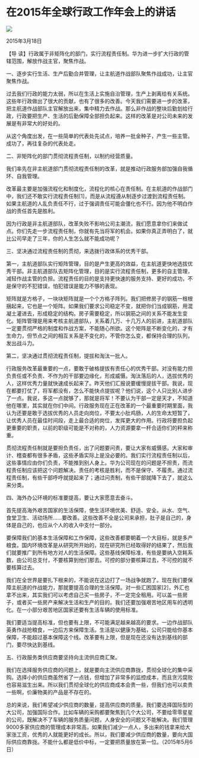 # 在2015年全球行政工作年会上的讲话
<img class="pv" src="https://api.visitor.plantree.me/visitor-badge/pv?namespace=plantree.me&key=renzhengfei-speeches/在2015年全球行政工作年会上的讲话.md">



2015年3月18日



【导  读】行政属于非矩阵化的部门，实行流程责任制。华为进一步扩大行政的管辖范围，解放作战主官，聚焦作战。



一、逐步实行生活、生产后勤合并管理，让主航道作战部队聚焦作战成功，让主官聚焦作战。

过去我们行政的能力太弱，所以在生活上实施自治管理，生产上剥离给有关系统。这些年行政做出了很大的贡献，也有了很多的改善。今天我们需要进一步的改革，把主航道作战部队主官解放出来，集中精力去作战。那么非作战的整块后勤划给行政，行政要把生产、生活的后勤保障全部担负起来。这样的改革是对公司未来的发展是有非常大的好处的。

从这个角度出发，在一些简单的代表处先试点，培养一批金种子，产生一些主管。成功了，再往复杂的代表处走。

二、非矩阵化的部门贯彻流程责任制，以制约经营质量。

我们率先在非主航道部门贯彻流程责任制的改革，就是推动行政服务部加强自我循环、自我管理。

改革最主要是加强流程化和制度化，流程化的核心在责任制。在主航道的作战部门中，我们还不敢实行流程责任制[1]，而是从流程遵从制逐步过渡到流程责任制。如果主航道的人乱负责任不行，过于强调责任可能会僵化也不行。因为他不明白作战的责任首先是胜利。

因为行政是非主航道部队，改革失败不影响公司主潮流，我们愿意拿你们来做试点。你们先走一步流程责任制，你就有先当将军的机会。如果你真正弄明白了，就比公司早走了三年，你的人生怎么就不能成功呢？

三、坚决通过流程责任制的贯彻，来选拨行政体系的优秀干部。

第一，主航道部队实行矩阵管理，目的是产生更高的效益，在主航道更快地选拔优秀干部。非主航道部队去矩阵化管理，目的是实行流程责任制，更多的自主管理，减轻作战主管的负担。流程责任的目的是支持更快速的服务支持、更好的成功，不是保守的不犯错误，怕犯错误是能力不够的表现。

矩阵就是方格子，一块块矩阵就是一个个方格子阵列。我们把修房子的钢筋一根根捆起来，它也是一个矩阵。如果我们要求公司稳定不变，就把你们当成钢筋，用混凝土灌进去，形成稳定的结构。房子需要稳定，所以钢筋之间的关系不能发生变化。矩阵管理是用来考核主航道部队，关系着几万、十几万人的前进，主航道部队一定要贯彻严格的制度和作战方案，不能随心所欲。这个矩阵是不断变化的，才有生命力，但节点之间的相互关系是不变化的，不管你怎么变，都保持合理的队列，发出战斗力。

第二，坚决通过贯彻流程责任制，提拔和淘汰一批人。

行政服务改革最重要的一点，要敢于破格提拔有责任心的优秀干部。对没有能力担负责任或不负责、不作为的干部要边缘化，形成威慑。淘汰落后的人，选拔优秀的人，这样优秀力量就快速成长起来了。昨天他们汇报说要缓慢提拔干部。我说，现在都要打仗了，将军都没有，怎么不能快点提拔呢？他们说，这个人只比别人进步了一点。我说，多这一点就够了，那就是将军！不要认为干部一定是天才，不知道他在哪里，其实就在你们中间。行政服务现在正在改革的一个最重要时期里面，我认为还要是敢于选拔优秀的人员走向岗位，不要太小肚鸡肠，人的生命太短暂了，让优秀人员在最佳时间段，走上最合适的岗位，发挥更大的作用。行政将要担负起更重要的职责，以前的职级可能是不对称的，人力资源要拿一杆合适你们的秤来称重。

贯彻流程责任制就是要担负责任，出了问题要问责，要让大家有威慑感。大家和审计、稽查都有很多矛盾，这些矛盾实际上是没必要的。我们实行流程责任制以后，这些事情应由你们负责，不能推到别人身上。华为公司现在的问题是不担责，而流程责任制应该把这个问题解决。责任的考核是胜利，而不是保守、不履责。通过流程责任制，有些干部呼呼就提起来了；通过问责制，有些干部就降下去了，就这么来分类。

四、海外办公环境的标准要提高，要让大家愿意去奋斗。

首先提高海外艰苦国家的生活保障，使生活环境优美、舒适、安全。从水、空气、食堂卫生、活动场所……要改善。这些改善不全是公司来承担，肚子是自己的，身体是自己的，也应从个人的收入中支付一部分。

要保障我们的基本生活保障和工作保障，这些改善都要朝着一个大目标，就是多产粮食。国内环境改革是从研究所开始的，现在研究所已经取得好的结果了，然后我们就要推广到所有地方对人的生活保障。这些基线保障标准，有些是要纳入空耗系数，由公司总支付，不要核算到他们那去。可控的部分要核算过去，不可控的就不要核算过去。

我们在全世界是要扎下根来的，不能说在这边打了一场战争就跑了。现在我们要保障主航道的作战能力，那就要提高合理的生活保障。对一些汇困国家[2]，外汇也拿不出来，其实我们可以考虑自己买一些房子，不一定完全租用。可以盖一些房子，或者买一些房产来解决生活和生产的目的。我们还要加强艰苦地区用车的透明化。在一小部分艰苦地区国家还要有生活车辆的使用标准。

我们要适当提高标准，但也要有上限，不可能满足越来越高的要求。一边作战部队英勇作战抢粮食，一边后方来保障生活。生活是以健康为基础，公司只能给你基本保障，不能超过基本保障这个线。改革要有上限，但是现在还没有达到基线的部门，要尽快达到基线。

五、行政服务类供应商要坚持向主流供应商汇聚。

我们在选择服务供应商的问题上，就是要向主流供应商靠拢，贯彻全球化的集中采购。选择小的供应商虽然省了一点钱，但增加了非常多的监控成本，而且贪污腐败也容易滋生出来。所以我们贯彻全球化的供应商成本会贵一些，但我们也可以卖贵一些啊，价廉物美的产品是不存在的。

总的来说，我们希望减少供应商的数量，提高供应商的质量。我们要选择国际型的大公司，加强国际合作。比如车辆的采购都要聚焦到几个大公司，不要给零零星星的公司，既解决不了车辆的服务质量问题，人身安全的问题又不能解决。我们管理9000多家供应商的管理成本非常高，如果我们减少一点人，多出来的钱拿来给大家涨工资，优秀的人就能更好的成长。所以，我们要减少供应商的数量，要向大国际供应商靠拢。不能什么都是低价中标，一定要把质量放在第一位。（2015年5月6日）
